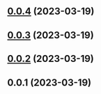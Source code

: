 ## [0.0.4](https://github.com/AkaraChen/react-components/compare/0.0.3...0.0.4) (2023-03-19)



## [0.0.3](https://github.com/AkaraChen/react-components/compare/0.0.2...0.0.3) (2023-03-19)



## [0.0.2](https://github.com/AkaraChen/react-components/compare/0.0.1...0.0.2) (2023-03-19)



## 0.0.1 (2023-03-19)



